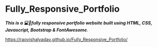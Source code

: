 # Fully_Responsive_Portfolio

<b><i>This is a 💻📱fully responsive portfolio website built using HTML, CSS, Javascript, Bootstrap & FontAwesome</b></i>.


https://raovishalyadav.github.io/Fully_Responsive_Portfolio/
